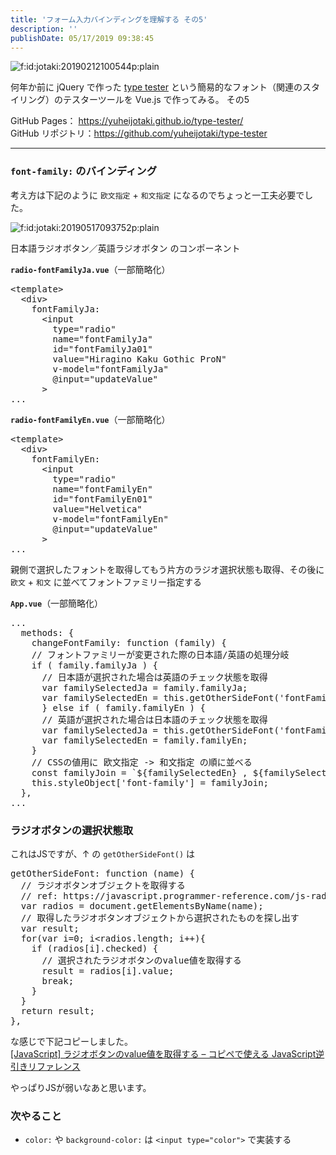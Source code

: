 ```yaml
---
title: 'フォーム入力バインディングを理解する その5'
description: ''
publishDate: 05/17/2019 09:38:45
---
```


<p><span itemscope itemtype="http://schema.org/Photograph"><img src="/images/hatena/20190212100544.png" alt="f:id:jotaki:20190212100544p:plain" title="f:id:jotaki:20190212100544p:plain" class="hatena-fotolife" itemprop="image"></span></p>

<p>何年か前に jQuery で作った <a href="https://yuheijotaki.com/demo/type_tester/1.1/">type tester</a> という簡易的なフォント（関連のスタイリング）のテスターツールを Vue.js で作ってみる。 その5</p>

<p>GitHub Pages： <a href="https://yuheijotaki.github.io/type-tester/">https://yuheijotaki.github.io/type-tester/</a><br/>
GitHub リポジトリ：<a href="https://github.com/yuheijotaki/type-tester">https://github.com/yuheijotaki/type-tester</a></p>

<hr />

<h3><code>font-family:</code> のバインディング</h3>

<p>考え方は下記のように <code>欧文指定</code> + <code>和文指定</code> になるのでちょっと一工夫必要でした。</p>

<p><span itemscope itemtype="http://schema.org/Photograph"><img src="/images/hatena/20190517093752.png" alt="f:id:jotaki:20190517093752p:plain" title="f:id:jotaki:20190517093752p:plain" class="hatena-fotolife" itemprop="image"></span></p>

<p>日本語ラジオボタン／英語ラジオボタン のコンポーネント</p>

<p><strong><code>radio-fontFamilyJa.vue</code></strong>（一部簡略化）</p>

<pre class="code lang-html" data-lang="html" data-unlink><span class="synIdentifier">&lt;</span>template<span class="synIdentifier">&gt;</span>
  <span class="synIdentifier">&lt;</span><span class="synStatement">div</span><span class="synIdentifier">&gt;</span>
    fontFamilyJa:
      <span class="synIdentifier">&lt;</span><span class="synStatement">input</span>
<span class="synIdentifier">        </span><span class="synType">type</span><span class="synIdentifier">=</span><span class="synConstant">&quot;radio&quot;</span>
<span class="synIdentifier">        </span><span class="synType">name</span><span class="synIdentifier">=</span><span class="synConstant">&quot;fontFamilyJa&quot;</span>
<span class="synIdentifier">        </span><span class="synType">id</span><span class="synIdentifier">=</span><span class="synConstant">&quot;fontFamilyJa01&quot;</span>
<span class="synIdentifier">        </span><span class="synType">value</span><span class="synIdentifier">=</span><span class="synConstant">&quot;Hiragino Kaku Gothic ProN&quot;</span>
<span class="synIdentifier">        v-model=</span><span class="synConstant">&quot;fontFamilyJa&quot;</span>
<span class="synIdentifier">        @input=</span><span class="synConstant">&quot;updateValue&quot;</span>
<span class="synIdentifier">      &gt;</span>
...
</pre>

<p><strong><code>radio-fontFamilyEn.vue</code></strong>（一部簡略化）</p>

<pre class="code lang-html" data-lang="html" data-unlink><span class="synIdentifier">&lt;</span>template<span class="synIdentifier">&gt;</span>
  <span class="synIdentifier">&lt;</span><span class="synStatement">div</span><span class="synIdentifier">&gt;</span>
    fontFamilyEn:
      <span class="synIdentifier">&lt;</span><span class="synStatement">input</span>
<span class="synIdentifier">        </span><span class="synType">type</span><span class="synIdentifier">=</span><span class="synConstant">&quot;radio&quot;</span>
<span class="synIdentifier">        </span><span class="synType">name</span><span class="synIdentifier">=</span><span class="synConstant">&quot;fontFamilyEn&quot;</span>
<span class="synIdentifier">        </span><span class="synType">id</span><span class="synIdentifier">=</span><span class="synConstant">&quot;fontFamilyEn01&quot;</span>
<span class="synIdentifier">        </span><span class="synType">value</span><span class="synIdentifier">=</span><span class="synConstant">&quot;Helvetica&quot;</span>
<span class="synIdentifier">        v-model=</span><span class="synConstant">&quot;fontFamilyEn&quot;</span>
<span class="synIdentifier">        @input=</span><span class="synConstant">&quot;updateValue&quot;</span>
<span class="synIdentifier">      &gt;</span>
...
</pre>

<p>親側で選択したフォントを取得してもう片方のラジオ選択状態も取得、その後に <code>欧文</code> + <code>和文</code> に並べてフォントファミリー指定する</p>

<p><strong><code>App.vue</code></strong>（一部簡略化）</p>

<pre class="code lang-javascript" data-lang="javascript" data-unlink>...
  methods: <span class="synIdentifier">{</span>
    changeFontFamily: <span class="synIdentifier">function</span> (family) <span class="synIdentifier">{</span>
    <span class="synComment">// フォントファミリーが変更された際の日本語/英語の処理分岐</span>
    <span class="synStatement">if</span> ( family.familyJa ) <span class="synIdentifier">{</span>
      <span class="synComment">// 日本語が選択された場合は英語のチェック状態を取得</span>
      <span class="synIdentifier">var</span> familySelectedJa = family.familyJa;
      <span class="synIdentifier">var</span> familySelectedEn = <span class="synIdentifier">this</span>.getOtherSideFont(<span class="synConstant">'fontFamilyEn'</span>);
      <span class="synIdentifier">}</span> <span class="synStatement">else</span> <span class="synStatement">if</span> ( family.familyEn ) <span class="synIdentifier">{</span>
      <span class="synComment">// 英語が選択された場合は日本語のチェック状態を取得</span>
      <span class="synIdentifier">var</span> familySelectedJa = <span class="synIdentifier">this</span>.getOtherSideFont(<span class="synConstant">'fontFamilyJa'</span>);
      <span class="synIdentifier">var</span> familySelectedEn = family.familyEn;
    <span class="synIdentifier">}</span>
    <span class="synComment">// CSSの値用に 欧文指定 -&gt; 和文指定 の順に並べる</span>
    <span class="synStatement">const</span> familyJoin = `$<span class="synIdentifier">{</span>familySelectedEn<span class="synIdentifier">}</span> , $<span class="synIdentifier">{</span>familySelectedJa<span class="synIdentifier">}</span>`;
    <span class="synIdentifier">this</span>.styleObject<span class="synIdentifier">[</span><span class="synConstant">'font-family'</span><span class="synIdentifier">]</span> = familyJoin;
  <span class="synIdentifier">}</span>,
...
</pre>

<h3>ラジオボタンの選択状態取</h3>

<p>これはJSですが、↑ の <code>getOtherSideFont()</code> は</p>

<pre class="code lang-javascript" data-lang="javascript" data-unlink>getOtherSideFont: <span class="synIdentifier">function</span> (name) <span class="synIdentifier">{</span>
  <span class="synComment">// ラジオボタンオブジェクトを取得する</span>
  <span class="synComment">// ref: https://javascript.programmer-reference.com/js-radio-value/</span>
  <span class="synIdentifier">var</span> radios = <span class="synStatement">document</span>.getElementsByName(name);
  <span class="synComment">// 取得したラジオボタンオブジェクトから選択されたものを探し出す</span>
  <span class="synIdentifier">var</span> result;
  <span class="synStatement">for</span>(<span class="synIdentifier">var</span> i=0; i&lt;radios.length; i++)<span class="synIdentifier">{</span>
    <span class="synStatement">if</span> (radios<span class="synIdentifier">[</span>i<span class="synIdentifier">]</span>.checked) <span class="synIdentifier">{</span>
      <span class="synComment">// 選択されたラジオボタンのvalue値を取得する</span>
      result = radios<span class="synIdentifier">[</span>i<span class="synIdentifier">]</span>.value;
      <span class="synStatement">break</span>;
    <span class="synIdentifier">}</span>
  <span class="synIdentifier">}</span>
  <span class="synStatement">return</span> result;
<span class="synIdentifier">}</span>,
</pre>

<p>な感じで下記コピーしました。<br/>
<a href="https://javascript.programmer-reference.com/js-radio-value/">[JavaScript] ラジオボタンのvalue値を取得する – コピペで使える JavaScript逆引きリファレンス</a></p>

<p>やっぱりJSが弱いなあと思います。</p>

<h3>次やること</h3>

<ul>
<li><code>color:</code> や <code>background-color:</code> は <code>&lt;input type="color"&gt;</code> で実装する</li>
</ul>
